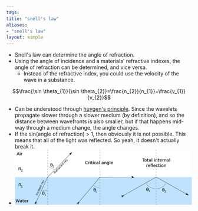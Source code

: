 ```yaml
---
tags: 
title: "snell's law"
aliases:
- "snell's law"
layout: simple
---
```


- Snell's law can determine the angle of refraction.
- Using the angle of incidence and a materials' refractive indexes, the angle of refraction can be determined, and vice versa.
    - Instead of the refractive index, you could use the velocity of the wave in a substance.

$$\frac{\sin \theta_{1}}{\sin \theta_{2}}=\frac{n_{2}}{n_{1}}=\frac{v_{1}}{v_{2}}$$

- Can be understood through [huygen's principle](huygen). Since the wavelets propagate slower through a slower medium (by definition), and so the distance between wavefronts is also smaller, but if that happens mid-way through a medium change, the angle changes.
- If the sin(angle of refraction) > 1, then obviously it is not possible. This means that all of the light was reflected. So yeah, it doesn't actually break it.
- ![](../../assets/snellsRefraction.png)
